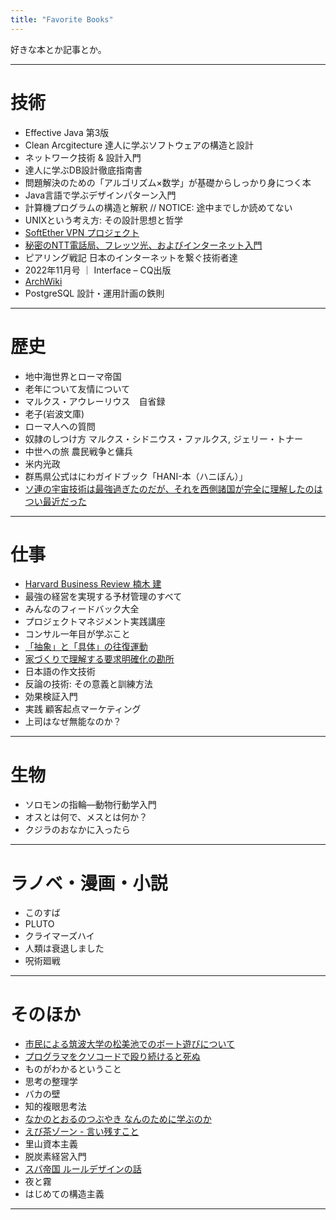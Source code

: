 ```yaml
---
title: "Favorite Books"
---
```

好きな本とか記事とか。
***
# 技術
- Effective Java 第3版
- Clean Arcgitecture 達人に学ぶソフトウェアの構造と設計
- ネットワーク技術 & 設計入門
- 達人に学ぶDB設計徹底指南書
- 問題解決のための「アルゴリズム×数学」が基礎からしっかり身につく本
- Java言語で学ぶデザインパターン入門
- 計算機プログラムの構造と解釈 // NOTICE: 途中までしか読めてない
- UNIXという考え方: その設計思想と哲学
- [SoftEther VPN プロジェクト](https://ja.softether.org/)
- [秘密のNTT電話局、フレッツ光、およびインターネット入門](https://dnobori.cyber.ipa.go.jp/ppt/download/20230610_soumu/230610%20%E8%AC%9B%E6%BC%94%20%E7%AC%AC1%E9%83%A8%20(%E7%99%BB)%20-%20%E9%85%8D%E5%B8%83%E8%B3%87%E6%96%99%E3%81%9D%E3%81%AE1%20-%20%E7%A7%98%E5%AF%86%E3%81%AE%20NTT%20%E9%9B%BB%E8%A9%B1%E5%B1%80%E3%80%81%E3%83%95%E3%83%AC%E3%83%83%E3%83%84%E5%85%89%E3%80%81%E3%82%A4%E3%83%B3%E3%82%BF%E3%83%BC%E3%83%8D%E3%83%83%E3%83%88%E5%85%A5%E9%96%80.pdf)
- ピアリング戦記 日本のインターネットを繋ぐ技術者達
- 2022年11月号 ｜ Interface – CQ出版
- [ArchWiki](https://wiki.archlinux.jp/index.php/%E3%83%A1%E3%82%A4%E3%83%B3%E3%83%9A%E3%83%BC%E3%82%B8)
- PostgreSQL 設計・運用計画の鉄則
***

# 歴史
- 地中海世界とローマ帝国
- 老年について友情について
- マルクス・アウレーリウス　自省録
- 老子(岩波文庫)
- ローマ人への質問
- 奴隷のしつけ方 マルクス・シドニウス・ファルクス, ジェリー・トナー
- 中世への旅 農民戦争と傭兵
- 米内光政
- 群馬県公式はにわガイドブック「HANI-本（ハニぼん）」
- [ソ連の宇宙技術は最強過ぎたのだが、それを西側諸国が完全に理解したのはつい最近だった](https://ncode.syosetu.com/n4343eh/)
***

# 仕事
- [Harvard Business Review 楠木 建](https://dhbr.diamond.jp/list/search?fulltext=%E6%A5%A0%E6%9C%A8%20%E5%BB%BA)
- 最強の経営を実現する予材管理のすべて
- みんなのフィードバック大全
- プロジェクトマネジメント実践講座
- コンサル一年目が学ぶこと
- [「抽象」と「具体」の往復運動](https://dhbr.diamond.jp/articles/-/1420)
- [家づくりで理解する要求明確化の勘所](https://www.ipa.go.jp/archive/files/000065172.pdf)
- 日本語の作文技術
- 反論の技術: その意義と訓練方法
- 効果検証入門
- 実践 顧客起点マーケティング
- 上司はなぜ無能なのか？
***

# 生物
- ソロモンの指輪―動物行動学入門
- オスとは何で、メスとは何か？
- クジラのおなかに入ったら
***


# ラノベ・漫画・小説
- このすば
- PLUTO
- クライマーズハイ
- 人類は衰退しました
- 呪術廻戦
***

# そのほか
- [市民による筑波大学の松美池でのボート遊びについて](https://softether.hatenadiary.org/entry/20131110/p1)
- [プログラマをクソコードで殴り続けると死ぬ](https://megalodon.jp/2018-0908-1659-52/https://www.megamouth.info:443/entry/2017/08/01/083126)
- ものがわかるということ
- 思考の整理学
- バカの壁
- 知的複眼思考法
- [なかのとおるのつぶやき なんのために学ぶのか](https://www.fbs.osaka-u.ac.jp/labs/nakano/essay_020.html)
- [えび茶ゾーン - 言い残すこと](https://www.waseda.jp/inst/weekly/news/2020/06/09/75294/)
- 里山資本主義
- 脱炭素経営入門
- [スパ帝国 ルールデザインの話](http://spa-game.com/?p=4474)
- 夜と霧
- はじめての構造主義
***